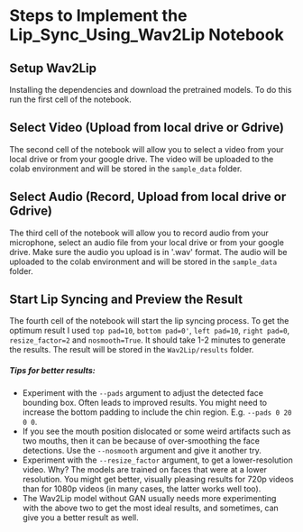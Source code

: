 # Steps to Implement the Lip_Sync_Using_Wav2Lip Notebook

## Setup Wav2Lip 
Installing the dependencies and download the pretrained models. To do this run the first cell of the notebook.

## Select Video (Upload from local drive or Gdrive)
The second cell of the notebook will allow you to select a video from your local drive or from your google drive. The video will be uploaded to the colab environment and will be stored in the `sample_data` folder.

## Select Audio (Record, Upload from local drive or Gdrive)
The third cell of the notebook will allow you to record audio from your microphone, select an audio file from your local drive or from your google drive. Make sure the audio you upload is in '.wav' format. The audio will be uploaded to the colab environment and will be stored in the `sample_data` folder.

## Start Lip Syncing and Preview the Result
The fourth cell of the notebook will start the lip syncing process. To get the optimum result I used `top pad=10`, `bottom pad=0'`, `left pad=10`, `right pad=0`, `resize_factor=2` and `nosmooth=True`. It should take 1-2 minutes to generate the results. The result will be stored in the `Wav2Lip/results` folder.

 ##### Tips for better results:
- Experiment with the `--pads` argument to adjust the detected face bounding box. Often leads to improved results. You might need to increase the bottom padding to include the chin region. E.g. `--pads 0 20 0 0`.
- If you see the mouth position dislocated or some weird artifacts such as two mouths, then it can be because of over-smoothing the face detections. Use the `--nosmooth` argument and give it another try. 
- Experiment with the `--resize_factor` argument, to get a lower-resolution video. Why? The models are trained on faces that were at a lower resolution. You might get better, visually pleasing results for 720p videos than for 1080p videos (in many cases, the latter works well too). 
- The Wav2Lip model without GAN usually needs more experimenting with the above two to get the most ideal results, and sometimes, can give you a better result as well.
